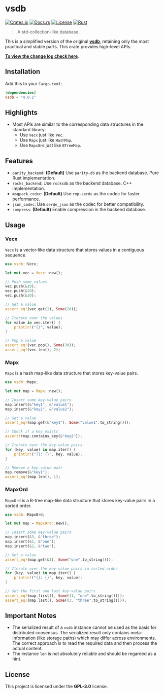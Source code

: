 # vsdb

[![Crates.io](https://img.shields.io/crates/v/vsdb.svg)](https://crates.io/crates/vsdb)
[![Docs.rs](https://docs.rs/vsdb/badge.svg)](https://docs.rs/vsdb)
[![License](https://img.shields.io/badge/license-GPL--3.0-blue.svg)](../../LICENSE)
[![Rust](https://github.com/rust-util-collections/vsdb/actions/workflows/rust.yml/badge.svg)](https://github.com/rust-util-collections/vsdb/actions/workflows/rust.yml)

> A std-collection-like database.

This is a simplified version of the original [**vsdb**](https://crates.io/crates/vsdb/0.70.0), retaining only the most practical and stable parts. This crate provides high-level APIs.

[**To view the change log check here**](../../CHANGELOG.md).

## Installation

Add this to your `Cargo.toml`:

```toml
[dependencies]
vsdb = "4.0.1"
```

## Highlights

- Most APIs are similar to the corresponding data structures in the standard library:
    - Use `Vecx` just like `Vec`.
    - Use `Mapx` just like `HashMap`.
    - Use `MapxOrd` just like `BTreeMap`.

## Features

- `parity_backend`: **(Default)** Use `parity-db` as the backend database. Pure Rust implementation.
- `rocks_backend`: Use `rocksdb` as the backend database. C++ implementation.
- `msgpack_codec`: **(Default)** Use `rmp-serde` as the codec for faster performance.
- `json_codec`: Use `serde_json` as the codec for better compatibility.
- `compress`: **(Default)** Enable compression in the backend database.

## Usage

### Vecx

`Vecx` is a vector-like data structure that stores values in a contiguous sequence.

```rust
use vsdb::Vecx;

let mut vec = Vecx::new();

// Push some values
vec.push(&10);
vec.push(&20);
vec.push(&30);

// Get a value
assert_eq!(vec.get(1), Some(20));

// Iterate over the values
for value in vec.iter() {
    println!("{}", value);
}

// Pop a value
assert_eq!(vec.pop(), Some(30));
assert_eq!(vec.len(), 2);
```

### Mapx

`Mapx` is a hash map-like data structure that stores key-value pairs.

```rust
use vsdb::Mapx;

let mut map = Mapx::new();

// Insert some key-value pairs
map.insert(&"key1", &"value1");
map.insert(&"key2", &"value2");

// Get a value
assert_eq!(map.get(&"key1"), Some("value1".to_string()));

// Check if a key exists
assert!(map.contains_key(&"key2"));

// Iterate over the key-value pairs
for (key, value) in map.iter() {
    println!("{}: {}", key, value);
}

// Remove a key-value pair
map.remove(&"key1");
assert_eq!(map.len(), 1);
```

### MapxOrd

`MapxOrd` is a B-tree map-like data structure that stores key-value pairs in a sorted order.

```rust
use vsdb::MapxOrd;

let mut map = MapxOrd::new();

// Insert some key-value pairs
map.insert(&3, &"three");
map.insert(&1, &"one");
map.insert(&2, &"two");

// Get a value
assert_eq!(map.get(&1), Some("one".to_string()));

// Iterate over the key-value pairs in sorted order
for (key, value) in map.iter() {
    println!("{}: {}", key, value);
}

// Get the first and last key-value pairs
assert_eq!(map.first(), Some((1, "one".to_string())));
assert_eq!(map.last(), Some((3, "three".to_string())));
```


## Important Notes

- The serialized result of a `vsdb` instance cannot be used as the basis for distributed consensus. The serialized result only contains meta-information (like storage paths) which may differ across environments. The correct approach is to read the required data and then process the actual content.
- The instance `len` is not absolutely reliable and should be regarded as a hint.

## License

This project is licensed under the **GPL-3.0** license.
